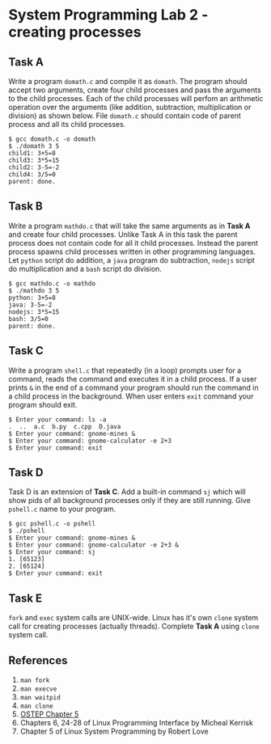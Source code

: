 # System Programming Lab 2 - creating processes
## Task A
Write a program `domath.c` and compile it as `domath`. The program should accept two arguments, create four child processes and pass the arguments to the child processes. Each of the child processes will perfom an arithmetic operation over the arguments (like addition, subtraction, multiplication or division) as shown below. File `domath.c` should contain code of parent process and all its child processes.

```
$ gcc domath.c -o domath
$ ./domath 3 5
child1: 3+5=8
child3: 3*5=15
child2: 3-5=-2
child4: 3/5=0
parent: done.
```
## Task B
Write a program `mathdo.c` that will take the same arguments as in **Task A** and create four child processes. Unlike Task A in this task the parent process does not contain code for all it child processes. Instead the parent process spawns child processes written in other programming languages. Let `python` script do addition, a `java` program do subtraction, `nodejs` script do multiplication and a `bash` script do division.

```
$ gcc mathdo.c -o mathdo
$ ./mathdo 3 5
python: 3+5=8
java: 3-5=-2
nodejs: 3*5=15
bash: 3/5=0
parent: done.
```

## Task C
Write a program `shell.c` that repeatedly (in a loop) prompts user for a command, reads the command and executes it in a child process. If a user prints `&` in the end of a command your program should run the command in a child process in the background. When user enters `exit` command your program should exit.
```
$ Enter your command: ls -a
.  ..  a.c  b.py  c.cpp  D.java
$ Enter your command: gnome-mines &
$ Enter your command: gnome-calculator -e 2+3
$ Enter your command: exit
```

## Task D
Task D is an extension of **Task C**. Add a built-in command `sj` which will show pids of all background processes only if they are still running. Give `pshell.c` name to your program.
```
$ gcc pshell.c -o pshell
$ ./pshell
$ Enter your command: gnome-mines &
$ Enter your command: gnome-calculator -e 2+3 &
$ Enter your command: sj
1. [65123]
2. [65124]
$ Enter your command: exit
```

## Task E
`fork` and `exec` system calls are UNIX-wide. Linux has it's own `clone` system call for creating processes (actually threads). Complete **Task A** using `clone` system call.

## References
1. `man fork`
2. `man execve`
3. `man waitpid`
4. `man clone`
5. [OSTEP Chapter 5](http://pages.cs.wisc.edu/~remzi/OSTEP/cpu-api.pdf)
6. Chapters 6, 24-28 of Linux Programming Interface by Micheal Kerrisk
7. Chapter 5 of Linux System Programming by Robert Love
